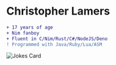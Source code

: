 # Christopher Lamers 

```diff
+ 17 years of age
+ Nim fanboy
+ Fluent in C/Nim/Rust/C#/NodeJS/Deno
! Programmed with Java/Ruby/Lua/ASM
```
![Jokes Card](https://readme-jokes.vercel.app/api)
